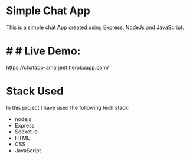 # Simple Chat App
This is a simple chat App created using Express, NodeJs and JavaScript.

# # # Live Demo:

https://chatapp-amarjeet.herokuapp.com/

# Stack Used
In this project I have used the following tech stack:
* nodejs
* Express
* Socket.io
* HTML
* CSS
* JavaScript
